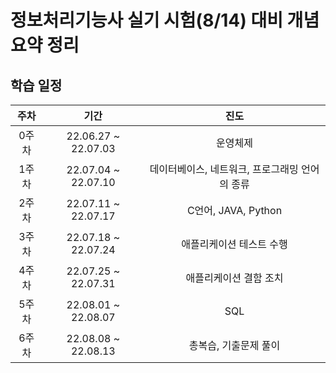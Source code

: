 # 정보처리기능사 실기 시험(8/14) 대비 개념 요약 정리
## 학습 일정
|주차|기간|진도|
|:---:|:---:|:---:|
0주차|22.06.27 ~ 22.07.03|운영체제|
1주차|22.07.04 ~ 22.07.10|데이터베이스, 네트워크, 프로그래밍 언어의 종류|
2주차|22.07.11 ~ 22.07.17|C언어, JAVA, Python|
3주차|22.07.18 ~ 22.07.24|애플리케이션 테스트 수행|
4주차|22.07.25 ~ 22.07.31|애플리케이션 결함 조치|
5주차|22.08.01 ~ 22.08.07|SQL|
6주차|22.08.08 ~ 22.08.13|총복습, 기출문제 풀이|

